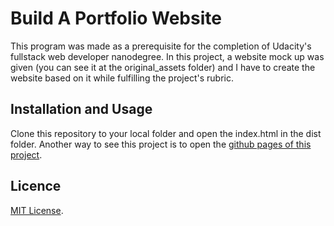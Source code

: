 # Build A Portfolio Website

This program was made as a prerequisite for the completion of Udacity's fullstack web developer nanodegree. In this project, a website mock up was given (you can see it at the original_assets folder) and I have to create the website based on it while fulfilling the project's rubric.

## Installation and Usage

Clone this repository to your local folder and open the index.html in the dist folder. Another way to see this project is to open the [github pages of this project](https://wahidyankf.github.io/udacity_fullstack_p02_build_a_portfolio_site/index.html).

## Licence

[MIT License](https://en.wikipedia.org/wiki/MIT_License).
